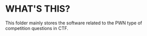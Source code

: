 # WHAT'S THIS?
This folder mainly stores the software related to the PWN type of competition questions in CTF.
